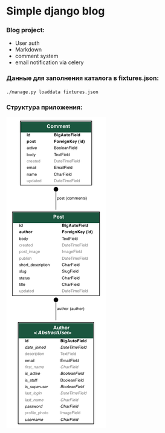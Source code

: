 # Simple django blog

### Blog project:

- User auth
- Markdown
- comment system
- email notification via celery

### Данные для заполнения каталога в fixtures.json:
`./manage.py loaddata fixtures.json`

### Структура приложения:
![](hillels_django_blog_subsystem.png)